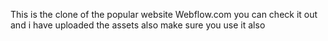 This is the clone of the popular website Webflow.com you can check it out and i have uploaded the assets also make sure you use it also
